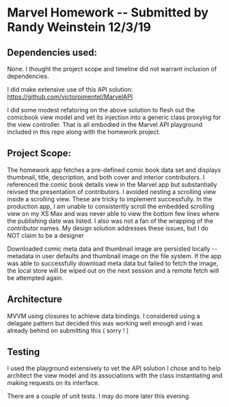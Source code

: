 # Marvel Homework -- Submitted by Randy Weinstein 12/3/19

## Dependencies used:
None. I thought the project scope and timeline did not warrant inclusion of dependencies.

I did make extensive use of this API solution: 
https://github.com/victorpimentel/MarvelAPI

I did some modest refatoring on the above solution to flesh out the comicbook view model and vet its injection into a generic class proxying for the view controller. That is all embodied in the Marvel API playground included in this repo along with the homework project. 

## Project Scope:
The homework app fetches a pre-defined comic book data set and displays thumbnail, title, description, and both cover and interior contributors. I referenced the comic book details view in the Marvel app but substantially reivsed the presentation of contributors. I avoided nesting a scrolling view inside a scrolling view. These are tricky to implement successfully. In the production app, I am unable to consistently scroll the embedded scrolling view on my XS Max and was never able to view the bottom few lines where the publishing date was listed. I also was not a fan of the wrapping of the contributor names. My design solution addresses these issues, but I do NOT claim to be a designer

Downloaded comic meta data and thumbnail image are persisted locally -- metadata in user defaults and thumbnail image on the file system. If the app was able to successfully download meta data but failed to fetch the image, the local store will be wiped out on the next session and a remote fetch will be attempted again. 

## Architecture
MVVM using closures to achieve data bindings. I considered using a delagate pattern but decided this was working well enough and I was already behind on submitting this ( sorry ! )

## Testing 
I used the playground extensively to vet the API solution I chose and to help architect the view model and its associations with the class instantiating and making requests on its interface.

There are a couple of unit tests. I may do more later this evening. 

